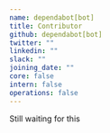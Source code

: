 ```yaml
---
name: dependabot[bot]
title: Contributor
github: dependabot[bot]
twitter: ""
linkedin: ""
slack: ""
joining_date: ""
core: false
intern: false
operations: false
---
```


Still waiting for this
